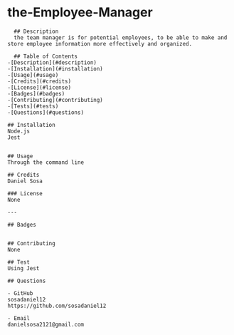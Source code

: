 # the-Employee-Manager

      ## Description
      the team manager is for potential employees, to be able to make and store employee information more effectively and organized.

      ## Table of Contents
    -[Description](#description)
    -[Installation](#installation)
    -[Usage](#usage)
    -[Credits](#credits)
    -[License](#license)
    -[Badges](#badges)
    -[Contributing](#contributing)
    -[Tests](#tests)
    -[Questions](#questions)

    ## Installation
    Node.js
    Jest
    

    ## Usage
    Through the command line

    ## Credits
    Daniel Sosa

    ### License
    None

    ---

    ## Badges


    ## Contributing
    None

    ## Test
    Using Jest

    ## Questions

    - GitHub
    sosadaniel12
    https://github.com/sosadaniel12

    - Email
    danielsosa2121@gmail.com
